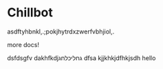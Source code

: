 # Chillbot
asdftyhbnkl,.;pokjhytrdxzwerfvbhjiol,.



more docs!


dsfdsgfv
dakhfkdjגחליכלחג
dfsa
kjjkhkjdfhkjsdh
hello
